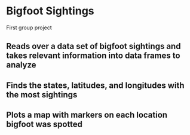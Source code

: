# Bigfoot Sightings
 First group project

## Reads over a data set of bigfoot sightings and takes relevant information into data frames to analyze
## Finds the states, latitudes, and longitudes with the most sightings
## Plots a map with markers on each location bigfoot was spotted
